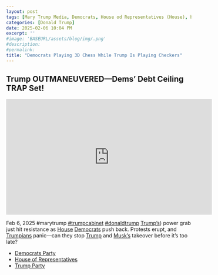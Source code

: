 ```yaml
---
layout: post
tags: [Mary Trump Media, Democrats, House od Representatives (House), budget, debt ceiling, Republicans, politics]
categories: [Donald Trump]
date: 2025-02-06 10:04 PM
excerpt: ''
#image: 'BASEURL/assets/blog/img/.png'
#description:
#permalink:
title: "Democrats Playing 3D Chess While Trump Is Playing Checkers"
---
```



## Trump OUTMANEUVERED—Dems’ Debt Ceiling TRAP Set!

<iframe width="560" height="315" src="https://www.youtube.com/embed/5XLBmolUb9c?si=j_O94hkT-vHQzksM" title="YouTube video player" frameborder="0" allow="accelerometer; autoplay; clipboard-write; encrypted-media; gyroscope; picture-in-picture; web-share" referrerpolicy="strict-origin-when-cross-origin" allowfullscreen></iframe>

Feb 6, 2025  #marytrump [#trumpcabinet](https://www.whitehouse.gov/) [#donaldtrump](https://www.whitehouse.gov/)
[Trump’s](https://www.whitehouse.gov/)) power grab just hit resistance as [House](https://https://www.house.gov) [Democrats](https://www.democrats.org/) push back. Protests erupt, and [Trumpians](https://www.gop.cop/) panic—can they stop [Trump](https://www.whitehouse.gov/) and [Musk’s](https://ir.tesla.com/corporate/elon-musk) takeover before it’s too late? 

- [Democrats Party](https://www.democrats.org/)
- [House of Representatives](https://www.house.gov/)
- [Trump Party](https://www.gop.com/)

